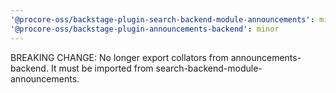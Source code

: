 ```yaml
---
'@procore-oss/backstage-plugin-search-backend-module-announcements': minor
'@procore-oss/backstage-plugin-announcements-backend': minor
---
```


BREAKING CHANGE: No longer export collators from announcements-backend. It must be imported from search-backend-module-announcements.
